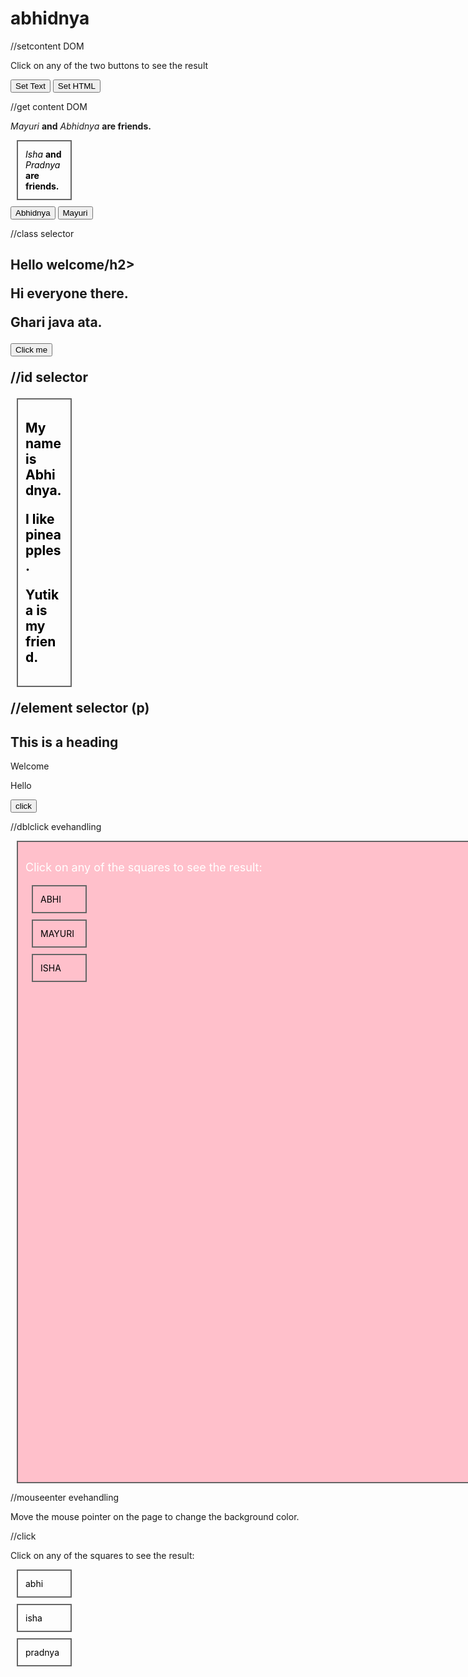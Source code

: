 # abhidnya

//setcontent DOM

<!doctype html>
<html>
<head>
<title>The jQuery Example</title>
<script src="jquery-3.2.1.min.js"></script>
<script>
   $(document).ready(function() {
      $("#text").click(function(){
         $("p").html("The quick <b>brown fox</b> jumps over the <b>lazy dog</b>");
      });
      $("#html").click(function(){
         $("p").text("The quick <b>brown fox</b> jumps over the <b>lazy dog</b>");
      });
   });
</script>
</head>
<body>
   <p>Click on any of the two buttons to see the result</p>
   
   <button id="text">Set Text</button>
   <button id="html">Set HTML</button>
</body>
</html>

//get content DOM

<!doctype html>
<html>
<head>
<title>The jQuery Example</title>
<script src="jquery-3.2.1.min.js"></script>
<script>
   $(document).ready(function() {
      $("#text").click(function(){
         alert($("p").text());
         alert($("p").html());
      });
      $("#html").click(function(){
         alert($("div").html());
         alert($("div").text());
      });
   });
</script>
</head>
<body>
   <p><i>Mayuri</i> <b>and</b> <i>Abhidnya</i> <b>are friends.</b></p>
   <div><i>Isha</i> <b>and</b> <i>Pradnya</i> <b>are friends.</b></div>
   <button id="text">Abhidnya</button>
   <button id="html">Mayuri</button>
   

</body>
</html>


//class selector

<!DOCTYPE html>
<html>
<head>
<script src="jquery-3.2.1.min.js"></script>
<script>
$(document).ready(function(){
  $("button").click(function(){
    $(".yuti").hide();
  });
});
</script>
</head>
<body>

<h2 >Hello welcome/h2>

<p class="yuti">Hi everyone there.</p>
<p>Ghari java ata.</p>

<button>Click me</button>

</body>
</html>

//id selector

<html>
<head>
<title>The jQuery Example</title>
<script type="text/javascript"
src="jquery-3.2.1.min.js">
</script>

<script type="text/javascript" language="javascript">
         $(document).ready(function(){
            $("#myid").css("background-color","pink");
});
</script>
</head>
	
<body>
<div>
<p class="myclass">My name is Abhidnya.</p>
<p id="myid">I like pineapples.</p>
<p>Yutika is my friend.</p>
</div>
</body>
</html>


//element selector (p)

<!DOCTYPE html>
<html>
<head>
<script src="jquery-3.2.1.min.js"></script>
<script>
$(document).ready(function(){
  $("button").click(function(){
    $("p").hide();

  });
});
</script>
</head>
<body>

<h2>This is a heading</h2>

<p>Welcome</p>
<p>Hello</p>

<button>click</button>

</body>
</html>

//dblclick evehandling

<html>
<head>
<title>The jQuery Example</title>
<script src="jquery-3.2.1.min.js"></script>
<script>
   $(document).ready(function() {
      $("div").dblclick(function(){
         alert('Hi there!');
         
      });
   });
</script>
<style>
    div{padding:12px; border:2px dotted #d44b4b; width:60px;cursor:pointer; color: black;}
    .class{
       
        width: 1500px;
        height: 1000px;
        background-color:pink;
    }
    .class p{
        font-size: large;
        color: white;
    }
   
</style>
</head>
<body>
    <div class="class">
   
   <p>Click on any of the squares to see the result:</p>
   
   <div>ABHI</div>
   <div>MAYURI</div>
   <div>ISHA</div>
   </div>
</body>
</html>


//mouseenter evehandling

<!DOCTYPE html>
<html>
<head>
<script src="jquery-3.2.1.min.js"></script>
<script>
$(document).ready(function(){
    $("body").on({
        mouseenter: function(){
            $(this).css("background-color", "gray");
        },  
    });    
});
</script>
</head>
<body>
<p>Move the mouse pointer on the page to change the background color.</p>
</body>
</html>


//click

<!doctype html>
<html>
<head>
<title>The jQuery Example</title>
<script src="jquery-3.2.1.min.js"></script>
<script>
   $(document).ready(function() {
      $("div").click(function(){
         alert('Hi there!');
      });
   });
</script>
<style>
    div{ margin:10px;padding:12px; border:2px solid #666; width:60px;cursor:pointer}
    
   div{ margin:10px;padding:12px; border:2px solid #666; width:60px;cursor:pointer}
</style>
</head>
<body>
   <p>Click on any of the squares to see the result:</p>

   <div>abhi</div>
   <div>isha</div>
   <div>pradnya</div>
</body>
</html>

